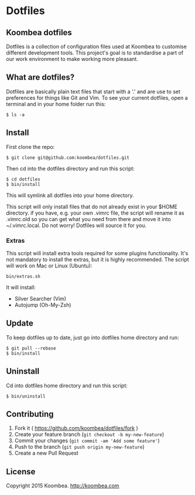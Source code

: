 # Dotfiles
## Koombea dotfiles

Dotfiles is a collection of configuration files used at Koombea to customise different development tools. This project's goal is to standardise a part of our work environment to make working more pleasant.

## What are dotfiles?
Dotfiles are basically plain text files that start with a '.' and are use to set preferences for things like Git and Vim. To see your current dotfiles, open a terminal and in your home folder run this:

```
$ ls -a
```

## Install

First clone the repo:

```
$ git clone git@github.com:koombea/dotfiles.git
```

Then cd into the dotfiles directory and run this script:

```
$ cd dotfiles
$ bin/install
```

This will symlink all dotfiles into your home directory.

This script will only install files that do not already exist in your $HOME directory. if you have, e.g. your own .vimrc file, the script will rename it as .vimrc.old so you can get what you need from there and move it into ~/.vimrc.local. Do not worry! Dotfiles will source it for you.

### Extras

This script will install extra tools required for some plugins functionality. It's not mandatory to install the extras, but it is highly recommended. The script will work on Mac or Linux (Ubuntu):

```
bin/extras.sh
```

It will install:

- Silver Searcher (Vim)
- Autojump (Oh-My-Zsh)

## Update

To keep dotfiles up to date, just go into dotfiles home directory and run:

```
$ git pull --rebase
$ bin/install
```

## Uninstall

Cd into dotfiles home directory and run this script:

```
$ bin/uninstall
```

## Contributing

1. Fork it ( https://github.com/koombea/dotfiles/fork )
2. Create your feature branch (`git checkout -b my-new-feature`)
3. Commit your changes (`git commit -am 'Add some feature'`)
4. Push to the branch (`git push origin my-new-feature`)
5. Create a new Pull Request

## License

Copyright 2015 Koombea. http://koombea.com
